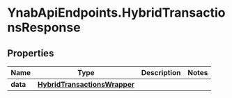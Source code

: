# YnabApiEndpoints.HybridTransactionsResponse

## Properties
Name | Type | Description | Notes
------------ | ------------- | ------------- | -------------
**data** | [**HybridTransactionsWrapper**](HybridTransactionsWrapper.md) |  | 


